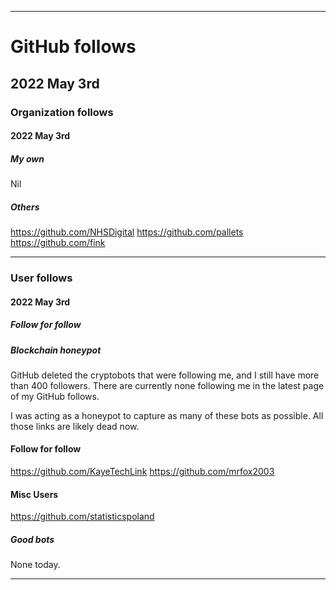 
***

# GitHub follows

## 2022 May 3rd

### Organization follows

#### 2022 May 3rd

##### My own

Nil

##### Others

https://github.com/NHSDigital
https://github.com/pallets
https://github.com/fink

***

### User follows

#### 2022 May 3rd

##### Follow for follow

##### Blockchain honeypot

GitHub deleted the cryptobots that were following me, and I still have more than 400 followers. There are currently none following me in the latest page of my GitHub follows.

I was acting as a honeypot to capture as many of these bots as possible. All those links are likely dead now.


#### Follow for follow

https://github.com/KayeTechLink
https://github.com/mrfox2003

#### Misc Users

https://github.com/statisticspoland

##### Good bots

None today.

***

<!-- TODO: Todays entries

#### Follow for follow

https://github.com/KayeTechLink
https://github.com/mrfox2003

#### Misc Users

https://github.com/statisticspoland

#### Misc Organizations

https://github.com/NHSDigital
https://github.com/pallets
https://github.com/fink

END: TODO !-->

